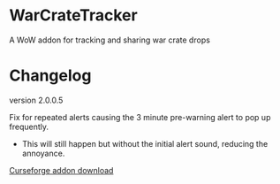# WarCrateTracker
A WoW addon for tracking and sharing war crate drops


# Changelog

version 2.0.0.5

Fix for repeated alerts causing the 3 minute pre-warning alert to pop up frequently.
- This will still happen but without the initial alert sound, reducing the annoyance.



[Curseforge addon download](https://www.curseforge.com/wow/addons/warsupplytimer)
